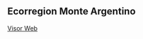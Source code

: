 ## Ecorregion Monte Argentino

[Visor Web](https://rawcdn.githack.com/noelibaeza/monte/99095f533548bea8b1e108bce819d38c7e7417b6/index.html)
